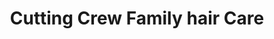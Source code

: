 ---
title: "Cutting Crew Family hair Care"
url: /knoxville/cutting-crew-family-hair-care/
shop: Friseur
---